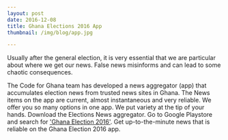 ```yaml
---
layout: post
date: 2016-12-08
title: Ghana Elections 2016 App
thumbnail: /img/blog/app.jpg

---
```

Usually after the general election,  it is very essential that we are particular about where we get our news. False news misinforms and can lead to some chaotic consequences.


The Code for Ghana team has developed a news aggregator (app) that accumulates election news from trusted news sites in Ghana. The News items on the app are current, almost instantaneous and very reliable. We offer you so many options in one app. We put variety at the tip of your hands. Download the Elections News aggregator. Go to Google Playstore and search for ['Ghana Election 2016'](https://play.google.com/store/apps/details?id=com.ionicframework.electionapp409524). Get up-to-the-minute news that is reliable on the Ghana Election 2016 app. 